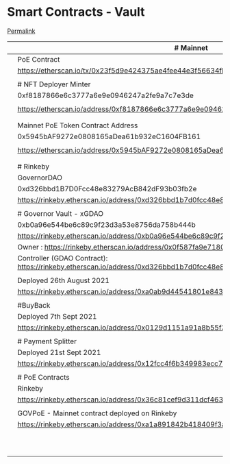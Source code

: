 # Smart Contracts - Vault

[Permalink](broken-reference)

|   | # Mainnet                                                                                                   |
| - | ----------------------------------------------------------------------------------------------------------- |
|   | PoE Contract                                                                                                |
|   | https://etherscan.io/tx/0x23f5d9e424375ae4fee44e3f56634fb47846a9a3f4255f54a3229c34298aa14e                  |
|   |                                                                                                             |
|   | # NFT Deployer Minter                                                                                       |
|   | 0xf8187866e6c3777a6e9e0946247a2fe9a7c7e3de                                                                  |
|   |                                                                                                             |
|   | https://etherscan.io/address/0xf8187866e6c3777a6e9e0946247a2fe9a7c7e3de#code                                |
|   |                                                                                                             |
|   |                                                                                                             |
|   | Mainnet PoE Token Contract Address                                                                          |
|   | 0x5945bAF9272e0808165aDea61b932eC1604FB161                                                                  |
|   |                                                                                                             |
|   | https://etherscan.io/address/0x5945bAF9272e0808165aDea61b932eC1604FB161#code                                |
|   |                                                                                                             |
|   |                                                                                                             |
|   | # Rinkeby                                                                                                   |
|   | GovernorDAO                                                                                                 |
|   | 0xd326bbd1B7D0Fcc48e83279AcB842dF93b03fb2e                                                                  |
|   | https://rinkeby.etherscan.io/address/0xd326bbd1b7d0fcc48e83279acb842df93b03fb2e                             |
|   |                                                                                                             |
|   | # Governor Vault - xGDAO                                                                                    |
|   | 0xb0a96e544be6c89c9f23d3a53e8756da758b444b                                                                  |
|   | https://rinkeby.etherscan.io/address/0xb0a96e544be6c89c9f23d3a53e8756da758b444b                             |
|   | Owner : https://rinkeby.etherscan.io/address/0x0f587fa9e7180a38c2ed6824c6e5d802e85fa502                     |
|   | Controller (GDAO Contract): https://rinkeby.etherscan.io/address/0xd326bbd1b7d0fcc48e83279acb842df93b03fb2e |
|   |                                                                                                             |
|   | Deployed 26th August 2021                                                                                   |
|   | https://rinkeby.etherscan.io/address/0xa0ab9d44541801e843dd80d11fa9e58b52013b81                             |
|   |                                                                                                             |
|   | #BuyBack                                                                                                    |
|   | Deployed 7th Sept 2021                                                                                      |
|   | https://rinkeby.etherscan.io/address/0x0129d1151a91a8b55f361a30b337c88788f78399                             |
|   |                                                                                                             |
|   | # Payment Splitter                                                                                          |
|   | Deployed 21st Sept 2021                                                                                     |
|   | https://rinkeby.etherscan.io/address/0x12fcc4f6b349983ecc70ecf65045326c1ee47a27                             |
|   |                                                                                                             |
|   | # PoE Contracts                                                                                             |
|   | Rinkeby                                                                                                     |
|   | https://rinkeby.etherscan.io/address/0x36c81cef9d311dcf46391e9cf8a776e9991946a3                             |
|   |                                                                                                             |
|   | GOVPoE - Mainnet contract deployed on Rinkeby                                                               |
|   | https://rinkeby.etherscan.io/address/0xa1a891842b418409f3ac37c90ac2dd04ab895e92#code                        |
|   |                                                                                                             |
|   |                                                                                                             |
|   |                                                                                                             |
|   |                                                                                                             |
|   |                                                                                                             |
|   |                                                                                                             |
|   |                                                                                                             |
|   |                                                                                                             |
|   |                                                                                                             |
|   |                                                                                                             |
